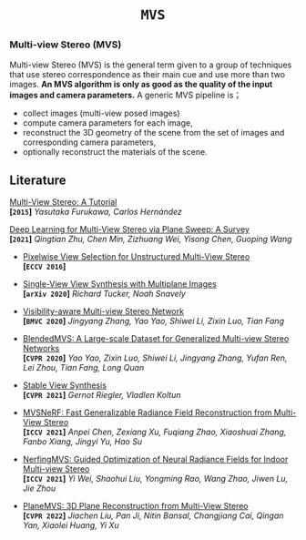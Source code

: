 # <p align=center>`MVS` </p>

### Multi-view Stereo (MVS)

Multi-view Stereo (MVS) is the general term given to a group of techniques that use stereo correspondence as their main cue and use more than two images. **An MVS algorithm is only as good as the quality of the input images and camera parameters.** A generic MVS pipeline is；

- collect images (multi-view posed images)
- compute camera parameters for each image,
- reconstruct the 3D geometry of the scene from the set of images and corresponding camera parameters,
- optionally reconstruct the materials of the scene.



## Literature

[Multi-View Stereo: A Tutorial](https://carlos-hernandez.org/papers/fnt_mvs_2015.pdf)  
**[`2015`]** *Yasutaka Furukawa, Carlos Hernández*  

[Deep Learning for Multi-View Stereo via Plane Sweep: A Survey](https://arxiv.org/abs/2106.15328)  
**[`2021`]** *Qingtian Zhu, Chen Min, Zizhuang Wei, Yisong Chen, Guoping Wang*



- [Pixelwise View Selection for Unstructured Multi-View Stereo](https://demuc.de/papers/schoenberger2016mvs.pdf)  
  **[`ECCV 2016`]**

- [Single-View View Synthesis with Multiplane Images](https://arxiv.org/abs/2004.11364)  
  **[`arXiv 2020`]** *Richard Tucker, Noah Snavely*

- [Visibility-aware Multi-view Stereo Network](https://arxiv.org/abs/2008.07928)  
  **[`BMVC 2020`]** *Jingyang Zhang, Yao Yao, Shiwei Li, Zixin Luo, Tian Fang*

- [BlendedMVS: A Large-scale Dataset for Generalized Multi-view Stereo Networks](https://arxiv.org/abs/1911.10127)  
  **[`CVPR 2020`]** *Yao Yao, Zixin Luo, Shiwei Li, Jingyang Zhang, Yufan Ren, Lei Zhou, Tian Fang, Long Quan*

- [Stable View Synthesis](https://arxiv.org/abs/2011.07233)  
  **[`CVPR 2021`]** *Gernot Riegler, Vladlen Koltun*

- [MVSNeRF: Fast Generalizable Radiance Field Reconstruction from Multi-View Stereo](https://arxiv.org/abs/2103.15595)  
  **[`ICCV 2021`]** *Anpei Chen, Zexiang Xu, Fuqiang Zhao, Xiaoshuai Zhang, Fanbo Xiang, Jingyi Yu, Hao Su*

- [NerfingMVS: Guided Optimization of Neural Radiance Fields for Indoor Multi-view Stereo](https://arxiv.org/abs/2109.01129)  
  **[`ICCV 2021`]** *Yi Wei, Shaohui Liu, Yongming Rao, Wang Zhao, Jiwen Lu, Jie Zhou*

- [PlaneMVS: 3D Plane Reconstruction from Multi-View Stereo](https://arxiv.org/abs/2203.12082)  
  **[`CVPR 2022`]** *Jiachen Liu, Pan Ji, Nitin Bansal, Changjiang Cai, Qingan Yan, Xiaolei Huang, Yi Xu*

  


